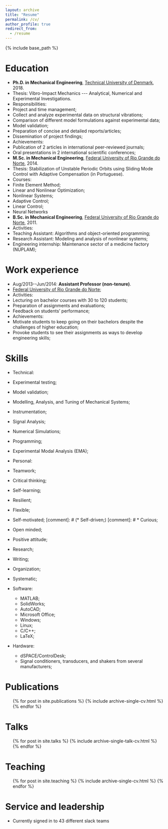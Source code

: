 ```yaml
---
layout: archive
title: "Resume"
permalink: /cv/
author_profile: true
redirect_from:
  - /resume
---
```


{% include base_path %}

Education
======
* **Ph.D. in Mechanical Engineering**, [Technical University of Denmark](http://www.mek.dtu.dk/english), 2018.
 * Thesis: Vibro-Impact Mechanics --- Analytical, Numerical and Experimental Investigations.
 * Responsibilities:
  * Project and time management;
  * Collect and analyze experimental data on structural vibrations;
  * Comparison of different model formulations against experimental data;
  * Model validation;
  * Preparation of concise and detailed reports/articles;
  * Dissemination of project findings;
 * Achievements:
  * Publication of 2 articles in international peer-reviewed journals;
  * Oral presentations in 2 international scientific conferences;
* **M.Sc. in Mechanical Engineering**, [Federal University of Rio Grande do Norte](http://www.ufrn.br/en), 2014.
* Thesis: Stabilization of Unstable Periodic Orbits using Sliding Mode Control with Adaptive Compensation (in Portuguese).
* Courses:
 * Finite Element Method;
  * Linear and Nonlinear Optimization;
  * Nonlinear Systems;
  * Adaptive Control;
  * Linear Control;
  * Neural Networks
* **B.Sc. in Mechanical Engineering**, [Federal University of Rio Grande do Norte](http://www.ufrn.br/en), 2011.
 * Activities:
  * Teaching Assistant: Algorithms and object-oriented programming;
  * Research Assistant: Modeling and analysis of nonlinear systems;
  * Engineering internship: Maintenance sector of a medicine factory (NUPLAM);

Work experience
======
* Aug/2013--Jun/2014: **Assistant Professor (non-tenure)**.
 * [Federal University of Rio Grande do Norte](http://www.ufrn.br/en);
 * Activities:
  * Lecturing on bachelor courses with 30 to 120 students;
  * Preparation of assignments and evaluations;
  * Feedback on students’ performance;
 * Achievements:
  * Motivate students to keep going on their bachelors despite the challenges of higher education;
  * Provoke students to see their assignments as ways to develop engineering skills;
  
Skills
======
* Technical:
 * Experimental testing;
 * Model validation;
 * Modelling, Analysis, and Tuning of Mechanical Systems;
 * Instrumentation;
 * Signal Analysis;
 * Numerical Simulations;
 * Programming;
 * Experimental Modal Analysis (EMA);

* Personal:
 * Teamwork;
 * Critical thinking;
 * Self-learning;
 * Resilient;
 * Flexible;
 * Self-motivated;
[comment]: #  (* Self-driven;)
[comment]: #  * Curious;
 * Open minded;
 * Positive attitude;
 * Research;
 * Writing;
 * Organization;
 * Systematic;

* Software:
	* MATLAB;
	* SolidWorks;
	* AutoCAD;
	* Microsoft Office;
	* Windows;
	* Linux;
	* C/C++;
	* LaTeX;

* Hardware:
	* dSPACE/ControlDesk;
	* Signal conditioners, transducers, and shakers from several manufacturers;

Publications
======
  <ul>{% for post in site.publications %}
    {% include archive-single-cv.html %}
  {% endfor %}</ul>
  
Talks
======
  <ul>{% for post in site.talks %}
    {% include archive-single-talk-cv.html %}
  {% endfor %}</ul>
  
Teaching
======
  <ul>{% for post in site.teaching %}
    {% include archive-single-cv.html %}
  {% endfor %}</ul>
  
Service and leadership
======
* Currently signed in to 43 different slack teams
